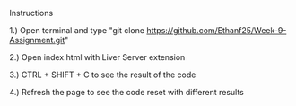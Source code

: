 Instructions

1.) Open terminal and type "git clone https://github.com/Ethanf25/Week-9-Assignment.git"

2.) Open index.html with Liver Server extension

3.) CTRL + SHIFT + C to see the result of the code

4.) Refresh the page to see the code reset with different results
